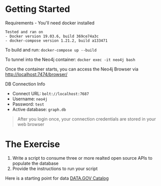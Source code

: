 # Getting Started

Requirements - You'll need docker installed

```
Tested and ran on
- Docker version 19.03.6, build 369ce74a3c
- docker-compose version 1.21.2, build a133471
```

To build and run: `docker-compose up --build`

To tunnel into the Neo4j container: `docker exec -it neo4j bash`

Once the container starts, you can access the Neo4j Browser via [http://localhost:7474/browser/](http://localhost:7474/browser/)

DB Connection Info
* Connect URL: `bolt://localhost:7687`
* Username: `neo4j`
* Password: `test`
* Active database: `graph.db`

> After you login once, your connection credentials are stored in your web browser

# The Exercise

1. Write a script to consume three or more realted open source APIs to populate the database
1. Provide the instructions to run your script

Here is a starting point for data [DATA.GOV Catalog](https://catalog.data.gov/dataset)
